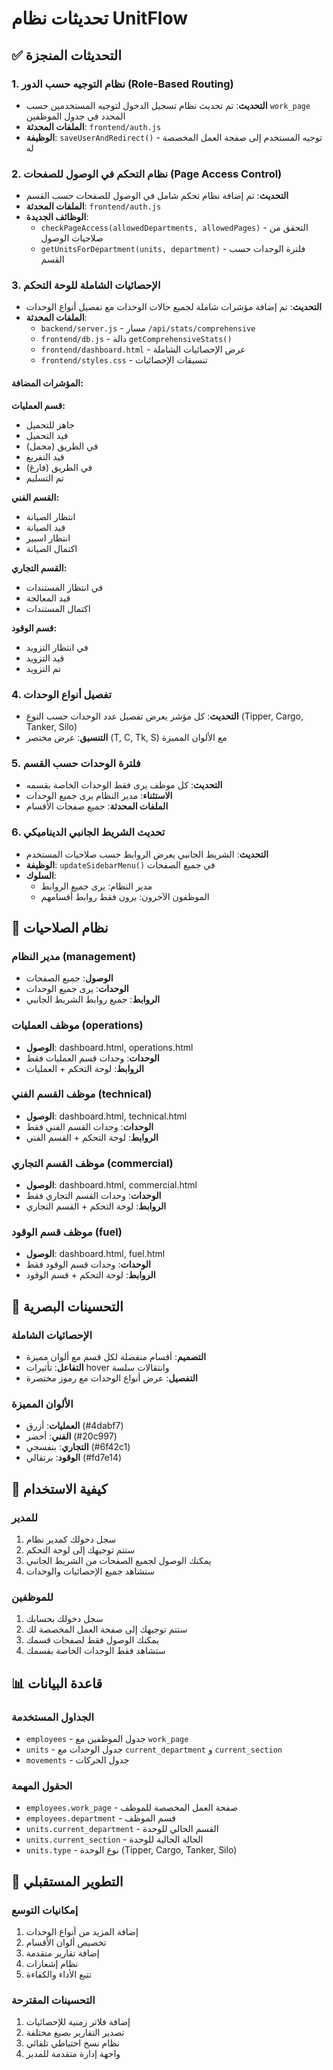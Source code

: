 # تحديثات نظام UnitFlow

## ✅ التحديثات المنجزة

### 1. نظام التوجيه حسب الدور (Role-Based Routing)
- **التحديث**: تم تحديث نظام تسجيل الدخول لتوجيه المستخدمين حسب `work_page` المحدد في جدول الموظفين
- **الملفات المحدثة**: `frontend/auth.js`
- **الوظيفة**: `saveUserAndRedirect()` - توجيه المستخدم إلى صفحة العمل المخصصة له

### 2. نظام التحكم في الوصول للصفحات (Page Access Control)
- **التحديث**: تم إضافة نظام تحكم شامل في الوصول للصفحات حسب القسم
- **الملفات المحدثة**: `frontend/auth.js`
- **الوظائف الجديدة**:
  - `checkPageAccess(allowedDepartments, allowedPages)` - التحقق من صلاحيات الوصول
  - `getUnitsForDepartment(units, department)` - فلترة الوحدات حسب القسم

### 3. الإحصائيات الشاملة للوحة التحكم
- **التحديث**: تم إضافة مؤشرات شاملة لجميع حالات الوحدات مع تفصيل أنواع الوحدات
- **الملفات المحدثة**: 
  - `backend/server.js` - مسار `/api/stats/comprehensive`
  - `frontend/db.js` - دالة `getComprehensiveStats()`
  - `frontend/dashboard.html` - عرض الإحصائيات الشاملة
  - `frontend/styles.css` - تنسيقات الإحصائيات

#### المؤشرات المضافة:
**قسم العمليات:**
- جاهز للتحميل
- قيد التحميل  
- في الطريق (محمل)
- قيد التفريغ
- في الطريق (فارغ)
- تم التسليم

**القسم الفني:**
- انتظار الصيانة
- قيد الصيانة
- انتظار اسبير
- اكتمال الصيانة

**القسم التجاري:**
- في انتظار المستندات
- قيد المعالجة
- اكتمال المستندات

**قسم الوقود:**
- في انتظار التزويد
- قيد التزويد
- تم التزويد

### 4. تفصيل أنواع الوحدات
- **التحديث**: كل مؤشر يعرض تفصيل عدد الوحدات حسب النوع (Tipper, Cargo, Tanker, Silo)
- **التنسيق**: عرض مختصر (T, C, Tk, S) مع الألوان المميزة

### 5. فلترة الوحدات حسب القسم
- **التحديث**: كل موظف يرى فقط الوحدات الخاصة بقسمه
- **الاستثناء**: مدير النظام يرى جميع الوحدات
- **الملفات المحدثة**: جميع صفحات الأقسام

### 6. تحديث الشريط الجانبي الديناميكي
- **التحديث**: الشريط الجانبي يعرض الروابط حسب صلاحيات المستخدم
- **الوظيفة**: `updateSidebarMenu()` في جميع الصفحات
- **السلوك**:
  - مدير النظام: يرى جميع الروابط
  - الموظفون الآخرون: يرون فقط روابط أقسامهم

## 🔐 نظام الصلاحيات

### مدير النظام (management)
- **الوصول**: جميع الصفحات
- **الوحدات**: يرى جميع الوحدات
- **الروابط**: جميع روابط الشريط الجانبي

### موظف العمليات (operations)
- **الوصول**: dashboard.html, operations.html
- **الوحدات**: وحدات قسم العمليات فقط
- **الروابط**: لوحة التحكم + العمليات

### موظف القسم الفني (technical)
- **الوصول**: dashboard.html, technical.html
- **الوحدات**: وحدات القسم الفني فقط
- **الروابط**: لوحة التحكم + القسم الفني

### موظف القسم التجاري (commercial)
- **الوصول**: dashboard.html, commercial.html
- **الوحدات**: وحدات القسم التجاري فقط
- **الروابط**: لوحة التحكم + القسم التجاري

### موظف قسم الوقود (fuel)
- **الوصول**: dashboard.html, fuel.html
- **الوحدات**: وحدات قسم الوقود فقط
- **الروابط**: لوحة التحكم + قسم الوقود

## 🎨 التحسينات البصرية

### الإحصائيات الشاملة
- **التصميم**: أقسام منفصلة لكل قسم مع ألوان مميزة
- **التفاعل**: تأثيرات hover وانتقالات سلسة
- **التفصيل**: عرض أنواع الوحدات مع رموز مختصرة

### الألوان المميزة
- **العمليات**: أزرق (#4dabf7)
- **الفني**: أخضر (#20c997)
- **التجاري**: بنفسجي (#6f42c1)
- **الوقود**: برتقالي (#fd7e14)

## 🚀 كيفية الاستخدام

### للمدير
1. سجل دخولك كمدير نظام
2. ستتم توجيهك إلى لوحة التحكم
3. يمكنك الوصول لجميع الصفحات من الشريط الجانبي
4. ستشاهد جميع الإحصائيات والوحدات

### للموظفين
1. سجل دخولك بحسابك
2. ستتم توجيهك إلى صفحة العمل المخصصة لك
3. يمكنك الوصول فقط لصفحات قسمك
4. ستشاهد فقط الوحدات الخاصة بقسمك

## 📊 قاعدة البيانات

### الجداول المستخدمة
- `employees` - جدول الموظفين مع `work_page`
- `units` - جدول الوحدات مع `current_department` و `current_section`
- `movements` - جدول الحركات

### الحقول المهمة
- `employees.work_page` - صفحة العمل المخصصة للموظف
- `employees.department` - قسم الموظف
- `units.current_department` - القسم الحالي للوحدة
- `units.current_section` - الحالة الحالية للوحدة
- `units.type` - نوع الوحدة (Tipper, Cargo, Tanker, Silo)

## 🔧 التطوير المستقبلي

### إمكانيات التوسع
1. إضافة المزيد من أنواع الوحدات
2. تخصيص ألوان الأقسام
3. إضافة تقارير متقدمة
4. نظام إشعارات
5. تتبع الأداء والكفاءة

### التحسينات المقترحة
1. إضافة فلاتر زمنية للإحصائيات
2. تصدير التقارير بصيغ مختلفة
3. نظام نسخ احتياطي تلقائي
4. واجهة إدارة متقدمة للمدير
